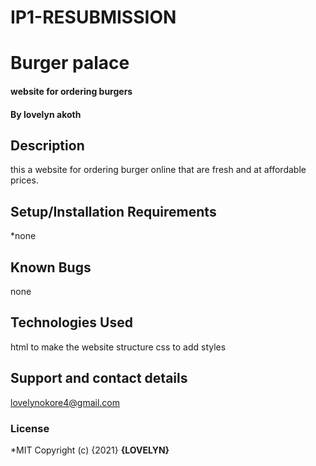 # IP1-RESUBMISSION
# Burger palace 
#### website for ordering burgers
#### By **lovelyn akoth**
## Description
this a website for ordering burger online that are fresh and at affordable prices. 
## Setup/Installation Requirements
*none
## Known Bugs
none
## Technologies Used
html to make the website structure
css to add styles
## Support and contact details
lovelynokore4@gmail.com
### License
*MIT
Copyright (c) {2021} **{LOVELYN}**
